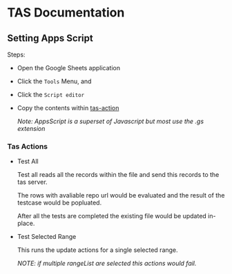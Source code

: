 # TAS Documentation

## Setting Apps Script

Steps:

* Open the Google Sheets application
* Click the `Tools` Menu, and
* Click the `Script editor`
* Copy the contents within [tas-action](../scripts/tas-action.js)

    *Note: AppsScript is a superset of Javascript but most use the .gs extension*

### Tas Actions

* Test All

    Test all reads all the records within the file and send this records to the tas server.

    The rows with avaliable repo url would be evaluated and the result of the testcase would be popluated.

    After all the tests are completed the existing file would be updated in-place.

* Test Selected Range

    This runs the update actions for a single selected range.

    *NOTE: if multiple rangeList are selected this actions would fail.*
